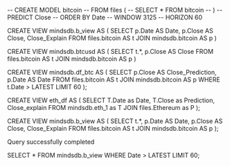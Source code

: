-- CREATE MODEL bitcoin
-- FROM files (
--   SELECT * FROM bitcoin
--   )
-- PREDICT Close
-- ORDER BY Date
-- WINDOW 3125
-- HORIZON 60


CREATE VIEW mindsdb.b_view AS (
    SELECT
        p.Date AS Date,
        p.Close AS Close,
        Close_Explain
    FROM files.bitcoin AS t
    JOIN mindsdb.bitcoin AS p
)



CREATE VIEW mindsdb.btcusd AS (
    SELECT
        t.*,
        p.Close AS Close
    FROM files.bitcoin AS t
    JOIN mindsdb.bitcoin AS p
)

<!-- 
CREATE VIEW mindsdb.btc_usd_df AS (
    SELECT
        t.*,
        p.Close AS Close_Prediction,
        p.Date AS Date
    FROM files.bitcoin AS t
    JOIN mindsdb.bitcoin AS p
); -->


CREATE VIEW mindsdb.df_btc AS (
    SELECT
        p.Close AS Close_Prediction,
        p.Date AS Date
    FROM files.bitcoin AS t 
    JOIN mindsdb.bitcoin AS p
    WHERE t.Date > LATEST
    LIMIT 60
);



CREATE VIEW eth_df AS (
   SELECT 
    T.Date as Date,
    T.Close as Prediction, 
    Close_explain
   FROM mindsdb.eth_1 as T
   JOIN files.Ethereum as P
);
 


CREATE VIEW mindsdb.b_view AS (
    SELECT
        t.*,
        p.Date AS Date,
        p.Close AS Close,
        Close_Explain
    FROM files.bitcoin AS t
    JOIN mindsdb.bitcoin AS p
);

Query successfully completed

SELECT *
FROM mindsdb.b_view
WHERE Date > LATEST
LIMIT 60;
